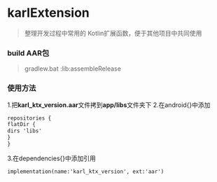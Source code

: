 # karlExtension
> 整理开发过程中常用的 Kotlin扩展函数，便于其他项目中共同使用

### build AAR包
> gradlew.bat :lib:assembleRelease


### 使用方法
1.把**karl_ktx_version.aar**文件拷到**app/libs**文件夹下
2.在android{}中添加
```xml
repositories {
flatDir {
dirs 'libs'
}
}
```
3.在dependencies{}中添加引用
 ```xml
 implementation(name:'karl_ktx_version', ext:'aar')
```
